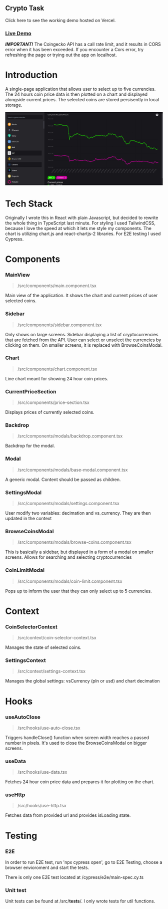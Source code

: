 ## Crypto Task
Click here to see the working demo hosted on Vercel.
### [Live Demo](https://ulam-crypto-task.vercel.app/)
***IMPORTANT!*** The Coingecko API has a call rate limit, and it results in CORS error when it has been exceeded. If you encounter a Cors error, try refreshing the page or trying out the app on localhost.

# Introduction
A single-page application that allows user to select up to five currencies. The 24 hours coin price data is then plotted on a chart and displayed alongside current prices. The selected coins are stored persisently in local storage.
<br>


<img src="/preview.jpg">

# Tech Stack
Originally I wrote this in React with plain Javascript, but decided to rewrite the whole thing in TypeScript last minute. For styling I used TailwindCSS, because I love the speed at which it lets me style my components. The chart is utilizing chart.js and react-chartjs-2 libraries. For E2E testing I used Cypress.

# Components
### MainView
>/src/components/main.component.tsx

Main view of the application. It shows the chart and current prices of user selected coins.

### Sidebar
>/src/components/sidebar.component.tsx

Only shows on large screens. Sidebar displaying a list of cryptocurrencies that are fetched from the API. User can select or unselect the currencies by clicking on them. On smaller screens, it is replaced with BrowseCoinsModal.

### Chart
>/src/components/chart.component.tsx

Line chart meant for showing 24 hour coin prices.

### CurrentPriceSection
>/src/components/price-section.tsx

Displays prices of currently selected coins.

### Backdrop
>/src/components/modals/backdrop.component.tsx

Backdrop for the modal.

### Modal
>/src/components/modals/base-modal.component.tsx

A generic modal. Content should be passed as children.

### SettingsModal
>/src/components/modals/settings.component.tsx

User modify two variables: decimation and vs_currency. They are then updated in the context

### BrowseCoinsModal
>/src/components/modals/browse-coins.component.tsx

This is basically a sidebar, but displayed in a form of a modal on smaller screens. Allows for searching and selecting cryptocurrencies

### CoinLimitModal
>/src/components/modals/coin-limit.component.tsx

Pops up to inform the user that they can only select up to 5 currencies.

# Context
### CoinSelectorContext
> /src/context/coin-selector-context.tsx

Manages the state of selected coins.

### SettingsContext
> /src/context/settings-context.tsx

Manages the global settings: vsCurrency (pln or usd) and chart decimation

# Hooks
### useAutoClose
> /src/hooks/use-auto-close.tsx

Triggers handleClose() function when screen width reaches a passed number in pixels. It's used to close the BrowseCoinsModal on bigger screens.

### useData
> /src/hooks/use-data.tsx

Fetches 24 hour coin price data and prepares it for plotting on the chart.

### useHttp
> /src/hooks/use-http.tsx

Fetches data from provided url and provides isLoading state.

# Testing

### E2E
In order to run E2E test, run 'npx cypress open', go to E2E Testing, choose a browser envioroment and start the tests.

There is only one E2E test located at /cypress/e2e/main-spec.cy.ts

### Unit test
Unit tests can be found at /src/__tests__/. I only wrote tests for util functions.

